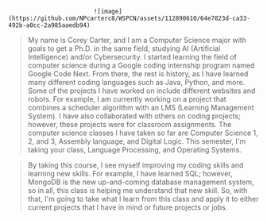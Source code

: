                             ![image](https://github.com/NPcarterc8/WSPCN/assets/112890610/64e7823d-ca33-492b-a0cc-2a985aaedb94)
    
>    My name is Corey Carter, and I am a Computer Science major with goals to get a Ph.D. in the same field, studying AI (Artificial Intelligence) and/or Cybersecurity. I started learning the field of computer science during a Google coding internship program named Google Code Next. From there, the rest is history, as I have learned many different coding languages such as Java, Python, and more. Some of the projects I have worked on include different websites and robots. For example, I am currently working on a project that combines a scheduler algorithm with an LMS (Learning Management System). I have also collaborated with others on coding projects; however, these projects were for classroom assignments. The computer science classes I have taken so far are Computer Science 1, 2, and 3, Assembly language, and Digital Logic. This semester, I'm taking your class, Language Processing, and Operating Systems.
    
>    By taking this course, I see myself improving my coding skills and learning new skills. For example, I have learned SQL; however, MongoDB is the new up-and-coming database management system, so in all, this class is helping me understand that new skill. So, with that, I'm going to take what I learn from this class and apply it to either current projects that I have in mind or future projects or jobs.


